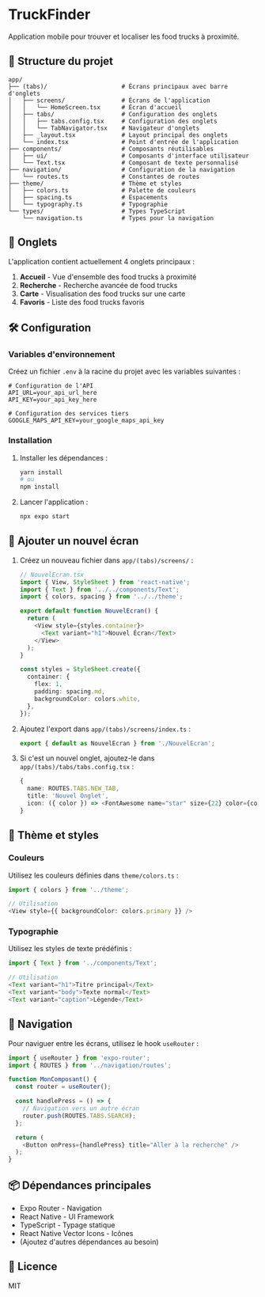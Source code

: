 # TruckFinder

Application mobile pour trouver et localiser les food trucks à proximité.

## 🚀 Structure du projet

```
app/
├── (tabs)/                     # Écrans principaux avec barre d'onglets
│   ├── screens/                # Écrans de l'application
│   │   └── HomeScreen.tsx      # Écran d'accueil
│   ├── tabs/                   # Configuration des onglets
│   │   ├── tabs.config.tsx     # Configuration des onglets
│   │   └── TabNavigator.tsx    # Navigateur d'onglets
│   ├── _layout.tsx             # Layout principal des onglets
│   └── index.tsx               # Point d'entrée de l'application
├── components/                 # Composants réutilisables
│   ├── ui/                     # Composants d'interface utilisateur
│   └── Text.tsx                # Composant de texte personnalisé
├── navigation/                 # Configuration de la navigation
│   └── routes.ts               # Constantes de routes
├── theme/                      # Thème et styles
│   ├── colors.ts               # Palette de couleurs
│   ├── spacing.ts              # Espacements
│   └── typography.ts           # Typographie
└── types/                      # Types TypeScript
    └── navigation.ts           # Types pour la navigation
```

## 📱 Onglets

L'application contient actuellement 4 onglets principaux :

1. **Accueil** - Vue d'ensemble des food trucks à proximité
2. **Recherche** - Recherche avancée de food trucks
3. **Carte** - Visualisation des food trucks sur une carte
4. **Favoris** - Liste des food trucks favoris

## 🛠 Configuration

### Variables d'environnement

Créez un fichier `.env` à la racine du projet avec les variables suivantes :

```env
# Configuration de l'API
API_URL=your_api_url_here
API_KEY=your_api_key_here

# Configuration des services tiers
GOOGLE_MAPS_API_KEY=your_google_maps_api_key
```

### Installation

1. Installer les dépendances :
   ```bash
   yarn install
   # ou
   npm install
   ```

2. Lancer l'application :
   ```bash
   npx expo start
   ```

## 🧩 Ajouter un nouvel écran

1. Créez un nouveau fichier dans `app/(tabs)/screens/` :
   ```typescript
   // NouvelEcran.tsx
   import { View, StyleSheet } from 'react-native';
   import { Text } from '../../components/Text';
   import { colors, spacing } from '../../theme';

   export default function NouvelEcran() {
     return (
       <View style={styles.container}>
         <Text variant="h1">Nouvel Écran</Text>
       </View>
     );
   }

   const styles = StyleSheet.create({
     container: {
       flex: 1,
       padding: spacing.md,
       backgroundColor: colors.white,
     },
   });
   ```

2. Ajoutez l'export dans `app/(tabs)/screens/index.ts` :
   ```typescript
   export { default as NouvelEcran } from './NouvelEcran';
   ```

3. Si c'est un nouvel onglet, ajoutez-le dans `app/(tabs)/tabs/tabs.config.tsx` :
   ```typescript
   {
     name: ROUTES.TABS.NEW_TAB,
     title: 'Nouvel Onglet',
     icon: ({ color }) => <FontAwesome name="star" size={22} color={color} />,
   }
   ```

## 🎨 Thème et styles

### Couleurs

Utilisez les couleurs définies dans `theme/colors.ts` :

```typescript
import { colors } from '../theme';

// Utilisation
<View style={{ backgroundColor: colors.primary }} />
```

### Typographie

Utilisez les styles de texte prédéfinis :

```typescript
import { Text } from '../components/Text';

// Utilisation
<Text variant="h1">Titre principal</Text>
<Text variant="body">Texte normal</Text>
<Text variant="caption">Légende</Text>
```

## 🔄 Navigation

Pour naviguer entre les écrans, utilisez le hook `useRouter` :

```typescript
import { useRouter } from 'expo-router';
import { ROUTES } from '../navigation/routes';

function MonComposant() {
  const router = useRouter();

  const handlePress = () => {
    // Navigation vers un autre écran
    router.push(ROUTES.TABS.SEARCH);
  };

  return (
    <Button onPress={handlePress} title="Aller à la recherche" />
  );
}
```

## 📦 Dépendances principales

- Expo Router - Navigation
- React Native - UI Framework
- TypeScript - Typage statique
- React Native Vector Icons - Icônes
- (Ajoutez d'autres dépendances au besoin)

## 📝 Licence

MIT
